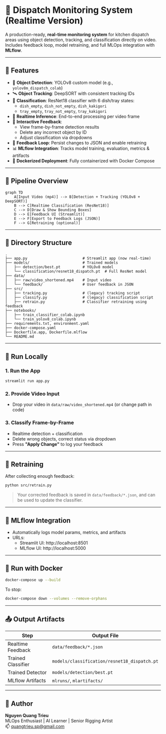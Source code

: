 # 🚚 Dispatch Monitoring System (Realtime Version)

A production-ready, **real-time monitoring system** for kitchen dispatch areas using object detection, tracking, and classification directly on video. Includes feedback loop, model retraining, and full MLOps integration with **MLflow**.

---

## 🌟 Features

- 🧠 **Object Detection**: YOLOv8 custom model (e.g., `yolov8m_dispatch_colab`)
- 🛰️ **Object Tracking**: DeepSORT with consistent tracking IDs
- 🧪 **Classification**: ResNet18 classifier with 6 dish/tray states:
  - `dish_empty`, `dish_not_empty`, `dish_kakigori`  
  - `tray_empty`, `tray_not_empty`, `tray_kakigori`
- 🎯 **Realtime Inference**: End-to-end processing per video frame
- 🧾 **Interactive Feedback**:
  - View frame-by-frame detection results
  - Delete any incorrect object by ID
  - Adjust classification via dropdowns
- 🔁 **Feedback Loop**: Persist changes to JSON and enable retraining
- 📊 **MLflow Integration**: Tracks model training, evaluation, metrics & artifacts
- 🐳 **Dockerized Deployment**: Fully containerized with Docker Compose

---

## 🔄 Pipeline Overview

```mermaid
graph TD
    A[Input Video (mp4)] --> B[Detection + Tracking (YOLOv8 + DeepSORT)]
    B --> C[Realtime Classification (ResNet18)]
    C --> D[Draw & Show Bounding Boxes]
    D --> E[Feedback UI (Streamlit)]
    E --> F[Export to Feedback Logs (JSON)]
    F --> G[Retraining (optional)]
```

---

## 📁 Directory Structure

```
.
├── app.py                         # Streamlit app (now real-time)
├── models/                        # Trained models
│   ├── detection/best.pt          # YOLOv8 model
│   └── classification/resnet18_dispatch.pt  # Full ResNet model
├── data/
│   ├── raw/video_shortened.mp4    # Input video
│   └── feedback/                  # User feedback in JSON
├── src/
│   ├── tracking.py                # (legacy) tracking script
│   ├── classify.py                # (legacy) classification script
│   ├── retrain.py                 # Classifier retraining using feedback
├── notebooks/
│   ├── train_classifier_colab.ipynb
│   └── train_yolov8_colab.ipynb
├── requirements.txt, environment.yaml
├── docker-compose.yaml
├── Dockerfile.app, Dockerfile.mlflow
└── README.md
```

---

## 🚀 Run Locally

### 1. Run the App
```bash
streamlit run app.py
```

### 2. Provide Video Input
- Drop your video in `data/raw/video_shortened.mp4` (or change path in code)

### 3. Classify Frame-by-Frame
- Realtime detection + classification
- Delete wrong objects, correct status via dropdown
- Press **"Apply Change"** to log your feedback

---

## 🧪 Retraining

After collecting enough feedback:

```bash
python src/retrain.py
```

> Your corrected feedback is saved in `data/feedback/*.json`, and can be used to update the classifier.

---

## 🧠 MLflow Integration

- Automatically logs model params, metrics, and artifacts
- URLs:
  - Streamlit UI: http://localhost:8501
  - MLflow UI: http://localhost:5000

---

## 🐳 Run with Docker

```bash
docker-compose up --build
```

To stop:
```bash
docker-compose down --volumes --remove-orphans
```

---

## 📤 Output Artifacts

| Step                | Output File                          |
|---------------------|--------------------------------------|
| Realtime Feedback   | `data/feedback/*.json`               |
| Trained Classifier  | `models/classification/resnet18_dispatch.pt` |
| Trained Detector    | `models/detection/best.pt`           |
| MLflow Artifacts    | `mlruns/`, `mlartifacts/`            |

---

## 👤 Author

**Nguyen Quang Trieu**  
MLOps Enthusiast | AI Learner | Senior Rigging Artist  
📫 [quangtrieu.sp@gmail.com](mailto:quangtrieu.sp@gmail.com)
